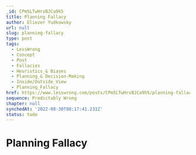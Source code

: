 ```yaml
---
_id: CPm5LTwHrvBJCa9h5
title: Planning Fallacy
author: Eliezer Yudkowsky
url: null
slug: planning-fallacy
type: post
tags:
  - LessWrong
  - Concept
  - Post
  - Fallacies
  - Heuristics_& Biases
  - Planning_& Decision-Making
  - Inside/Outside_View
  - Planning_Fallacy
href: https://www.lesswrong.com/posts/CPm5LTwHrvBJCa9h5/planning-fallacy
sequence: Predictably Wrong
chapter: null
synchedAt: '2022-08-30T08:17:41.231Z'
status: todo
---
```


# Planning Fallacy
